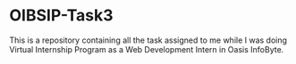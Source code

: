 # OIBSIP-Task3
This is a repository containing all the task assigned to me while I was doing Virtual Internship Program as a Web Development Intern in Oasis InfoByte.
